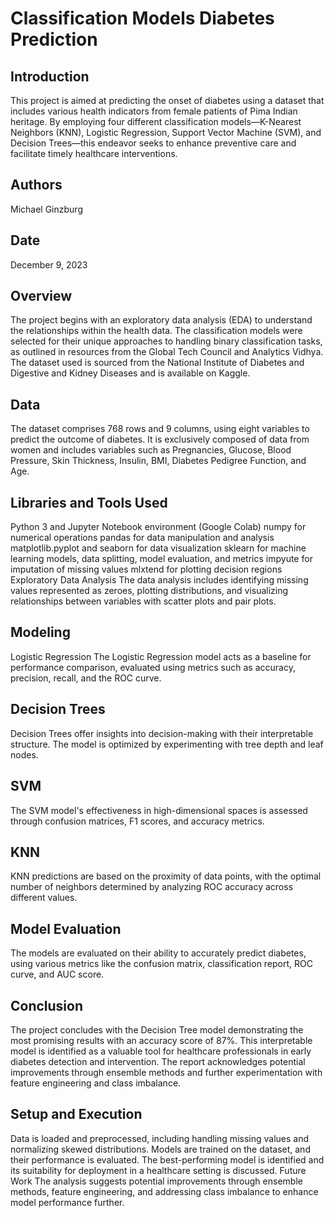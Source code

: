 # Classification Models Diabetes Prediction


## Introduction
This project is aimed at predicting the onset of diabetes using a dataset that includes various health indicators from female patients of Pima Indian heritage. By employing four different classification models—K-Nearest Neighbors (KNN), Logistic Regression, Support Vector Machine (SVM), and Decision Trees—this endeavor seeks to enhance preventive care and facilitate timely healthcare interventions.

## Authors
Michael Ginzburg

## Date
December 9, 2023

## Overview
The project begins with an exploratory data analysis (EDA) to understand the relationships within the health data. The classification models were selected for their unique approaches to handling binary classification tasks, as outlined in resources from the Global Tech Council and Analytics Vidhya. The dataset used is sourced from the National Institute of Diabetes and Digestive and Kidney Diseases and is available on Kaggle.

## Data
The dataset comprises 768 rows and 9 columns, using eight variables to predict the outcome of diabetes. It is exclusively composed of data from women and includes variables such as Pregnancies, Glucose, Blood Pressure, Skin Thickness, Insulin, BMI, Diabetes Pedigree Function, and Age.

## Libraries and Tools Used
Python 3 and Jupyter Notebook environment (Google Colab)
numpy for numerical operations
pandas for data manipulation and analysis
matplotlib.pyplot and seaborn for data visualization
sklearn for machine learning models, data splitting, model evaluation, and metrics
impyute for imputation of missing values
mlxtend for plotting decision regions
Exploratory Data Analysis
The data analysis includes identifying missing values represented as zeroes, plotting distributions, and visualizing relationships between variables with scatter plots and pair plots.

## Modeling
Logistic Regression
The Logistic Regression model acts as a baseline for performance comparison, evaluated using metrics such as accuracy, precision, recall, and the ROC curve.

## Decision Trees
Decision Trees offer insights into decision-making with their interpretable structure. The model is optimized by experimenting with tree depth and leaf nodes.

## SVM
The SVM model's effectiveness in high-dimensional spaces is assessed through confusion matrices, F1 scores, and accuracy metrics.

## KNN
KNN predictions are based on the proximity of data points, with the optimal number of neighbors determined by analyzing ROC accuracy across different values.

## Model Evaluation
The models are evaluated on their ability to accurately predict diabetes, using various metrics like the confusion matrix, classification report, ROC curve, and AUC score.

## Conclusion
The project concludes with the Decision Tree model demonstrating the most promising results with an accuracy score of 87%. This interpretable model is identified as a valuable tool for healthcare professionals in early diabetes detection and intervention. The report acknowledges potential improvements through ensemble methods and further experimentation with feature engineering and class imbalance.

## Setup and Execution
Data is loaded and preprocessed, including handling missing values and normalizing skewed distributions.
Models are trained on the dataset, and their performance is evaluated.
The best-performing model is identified and its suitability for deployment in a healthcare setting is discussed.
Future Work
The analysis suggests potential improvements through ensemble methods, feature engineering, and addressing class imbalance to enhance model performance further.
